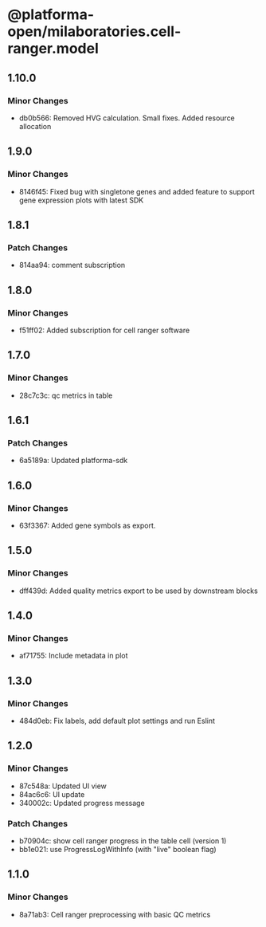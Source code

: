 # @platforma-open/milaboratories.cell-ranger.model

## 1.10.0

### Minor Changes

- db0b566: Removed HVG calculation. Small fixes. Added resource allocation

## 1.9.0

### Minor Changes

- 8146f45: Fixed bug with singletone genes and added feature to support gene expression plots with latest SDK

## 1.8.1

### Patch Changes

- 814aa94: comment subscription

## 1.8.0

### Minor Changes

- f51ff02: Added subscription for cell ranger software

## 1.7.0

### Minor Changes

- 28c7c3c: qc metrics in table

## 1.6.1

### Patch Changes

- 6a5189a: Updated platforma-sdk

## 1.6.0

### Minor Changes

- 63f3367: Added gene symbols as export.

## 1.5.0

### Minor Changes

- dff439d: Added quality metrics export to be used by downstream blocks

## 1.4.0

### Minor Changes

- af71755: Include metadata in plot

## 1.3.0

### Minor Changes

- 484d0eb: Fix labels, add default plot settings and run Eslint

## 1.2.0

### Minor Changes

- 87c548a: Updated UI view
- 84ac6c6: UI update
- 340002c: Updated progress message

### Patch Changes

- b70904c: show cell ranger progress in the table cell (version 1)
- bb1e021: use ProgressLogWithInfo (with "live" boolean flag)

## 1.1.0

### Minor Changes

- 8a71ab3: Cell ranger preprocessing with basic QC metrics
